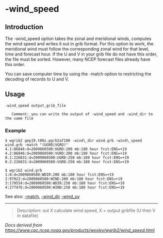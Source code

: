 # -wind_speed

## Introduction

The -wind_speed option takes the zonal and meridional winds,
computes the wind speed and writes it out in grib format. For this option to
work, the meridional wind must follow the corresponding zonal wind for that
level, time and forecast hour. If the U and V in your grib file do not have
this order, the file must be sorted. However, many NCEP forecast files already
have this order.

You can save computer time by using the -match option
to restricting the decoding of records to U and V.

## Usage

```
-wind_speed output_grib_file

   Comment: you can write the output of -wind_speed and -wind_dir to the same file
```

### Example

```
$ wgrib2 gep19.t00z.pgrb2af180 -wind\_dir wind.grb -wind\_speed wind.grb -match "(UGRD|VGRD)"
4.1:86046:d=2009060500:UGRD:200 mb:180 hour fcst:ENS=+19
4.2:86046:d=2009060500:VGRD:200 mb:180 hour fcst:ENS=+19
8.1:226831:d=2009060500:UGRD:250 mb:180 hour fcst:ENS=+19
8.2:226831:d=2009060500:VGRD:250 mb:180 hour fcst:ENS=+19

$ wgrib2 wind.grb
1:0:d=2009060500:WDIR:200 mb:180 hour fcst:ENS=+19
2:97922:d=2009060500:WIND:200 mb:180 hour fcst:ENS=+19
3:179554:d=2009060500:WDIR:250 mb:180 hour fcst:ENS=+19
4:277476:d=2009060500:WIND:250 mb:180 hour fcst:ENS=+19
```

See also: [-match](./match.md),
[-wind_dir](./wind_dir.md)
[-wind_uv](./wind_uv.md)

---

> Description: out X calculate wind speed, X = output gribfile (U then V in datafile)

_Docs derived from <https://www.cpc.ncep.noaa.gov/products/wesley/wgrib2/wind_speed.html>_
